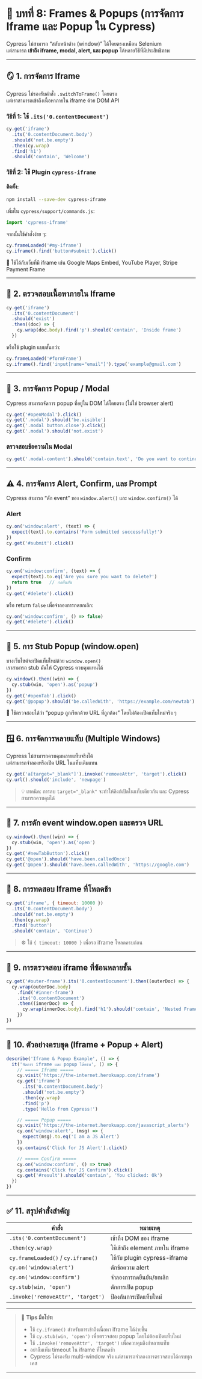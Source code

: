 # 🧩 บทที่ 8: Frames & Popups (การจัดการ Iframe และ Popup ใน Cypress)

Cypress ไม่สามารถ “สลับหน้าต่าง (window)” ได้โดยตรงเหมือน Selenium  
แต่สามารถ **เข้าถึง iframe, modal, alert, และ popup** ได้หลายวิธีที่มีประสิทธิภาพ

---

## 🪞 1. การจัดการ Iframe

Cypress ไม่รองรับคำสั่ง `.switchToFrame()` โดยตรง  
แต่เราสามารถเข้าถึงเนื้อหาภายใน iframe ด้วย DOM API

### วิธีที่ 1: ใช้ `.its('0.contentDocument')`

```js
cy.get('iframe')
  .its('0.contentDocument.body')
  .should('not.be.empty')
  .then(cy.wrap)
  .find('h1')
  .should('contain', 'Welcome')
```

### วิธีที่ 2: ใช้ Plugin `cypress-iframe`

#### ติดตั้ง:
```bash
npm install --save-dev cypress-iframe
```

เพิ่มใน `cypress/support/commands.js`:
```js
import 'cypress-iframe'
```

จากนั้นใช้คำสั่งง่าย ๆ:
```js
cy.frameLoaded('#my-iframe')
cy.iframe().find('button#submit').click()
```

📘 ใช้ได้กับเว็บที่มี iframe เช่น Google Maps Embed, YouTube Player, Stripe Payment Frame

---

## 🧠 2. ตรวจสอบเนื้อหาภายใน Iframe

```js
cy.get('iframe')
  .its('0.contentDocument')
  .should('exist')
  .then((doc) => {
    cy.wrap(doc.body).find('p').should('contain', 'Inside frame')
  })
```

หรือใช้ plugin แบบสั้นกว่า:
```js
cy.frameLoaded('#formFrame')
cy.iframe().find('input[name="email"]').type('example@gmail.com')
```

---

## 🧩 3. การจัดการ Popup / Modal

Cypress สามารถจัดการ popup ที่อยู่ใน DOM ได้โดยตรง (ไม่ใช่ browser alert)

```js
cy.get('#openModal').click()
cy.get('.modal').should('be.visible')
cy.get('.modal button.close').click()
cy.get('.modal').should('not.exist')
```

### ตรวจสอบข้อความใน Modal
```js
cy.get('.modal-content').should('contain.text', 'Do you want to continue?')
```

---

## ⚠️ 4. การจัดการ Alert, Confirm, และ Prompt

Cypress สามารถ “ดัก event” ของ `window.alert()` และ `window.confirm()` ได้

### Alert
```js
cy.on('window:alert', (text) => {
  expect(text).to.contains('Form submitted successfully!')
})
cy.get('#submit').click()
```

### Confirm
```js
cy.on('window:confirm', (text) => {
  expect(text).to.eq('Are you sure you want to delete?')
  return true   // กดยืนยัน
})
cy.get('#delete').click()
```

หรือ return `false` เพื่อจำลองการกดยกเลิก:
```js
cy.on('window:confirm', () => false)
cy.get('#delete').click()
```

---

## 🧠 5. การ Stub Popup (window.open)

บางเว็บไซต์จะเปิดแท็บใหม่ด้วย `window.open()`  
เราสามารถ stub มันให้ Cypress ควบคุมแทนได้

```js
cy.window().then((win) => {
  cy.stub(win, 'open').as('popup')
})
cy.get('#openTab').click()
cy.get('@popup').should('be.calledWith', 'https://example.com/newtab')
```

📘 ใช้ตรวจสอบได้ว่า “popup ถูกเรียกด้วย URL ที่ถูกต้อง” โดยไม่ต้องเปิดแท็บใหม่จริง ๆ

---

## 🪟 6. การจัดการหลายแท็บ (Multiple Windows)

Cypress ไม่สามารถควบคุมหลายแท็บจริงได้  
แต่สามารถจำลองหรือเปิด URL ในแท็บเดิมแทน

```js
cy.get('a[target="_blank"]').invoke('removeAttr', 'target').click()
cy.url().should('include', 'newpage')
```

> 💡 เทคนิค: การลบ `target="_blank"` จะทำให้ลิงก์เปิดในแท็บเดียวกัน และ Cypress สามารถควบคุมได้

---

## 🧩 7. การดัก event window.open และตรวจ URL

```js
cy.window().then((win) => {
  cy.stub(win, 'open').as('open')
})
cy.get('#newTabButton').click()
cy.get('@open').should('have.been.calledOnce')
cy.get('@open').should('have.been.calledWith', 'https://google.com')
```

---

## 🔄 8. การทดสอบ Iframe ที่โหลดช้า

```js
cy.get('iframe', { timeout: 10000 })
  .its('0.contentDocument.body')
  .should('not.be.empty')
  .then(cy.wrap)
  .find('button')
  .should('contain', 'Continue')
```

> ⚙️ ใช้ `{ timeout: 10000 }` เพื่อรอ iframe โหลดครบก่อน

---

## 🧮 9. การตรวจสอบ iframe ที่ซ้อนหลายชั้น

```js
cy.get('#outer-frame').its('0.contentDocument').then((outerDoc) => {
  cy.wrap(outerDoc.body)
    .find('#inner-frame')
    .its('0.contentDocument')
    .then((innerDoc) => {
      cy.wrap(innerDoc.body).find('h1').should('contain', 'Nested Frame')
    })
})
```

---

## 🧠 10. ตัวอย่างครบชุด (Iframe + Popup + Alert)

```js
describe('Iframe & Popup Example', () => {
  it('จัดการ iframe และ popup ได้ครบ', () => {
    // ===== Iframe =====
    cy.visit('https://the-internet.herokuapp.com/iframe')
    cy.get('iframe')
      .its('0.contentDocument.body')
      .should('not.be.empty')
      .then(cy.wrap)
      .find('p')
      .type('Hello from Cypress!')

    // ===== Popup =====
    cy.visit('https://the-internet.herokuapp.com/javascript_alerts')
    cy.on('window:alert', (msg) => {
      expect(msg).to.eq('I am a JS Alert')
    })
    cy.contains('Click for JS Alert').click()

    // ===== Confirm =====
    cy.on('window:confirm', () => true)
    cy.contains('Click for JS Confirm').click()
    cy.get('#result').should('contain', 'You clicked: Ok')
  })
})
```

---

## ✅ 11. สรุปคำสั่งสำคัญ

| คำสั่ง | หมายเหตุ |
|----------|-----------|
| `.its('0.contentDocument')` | เข้าถึง DOM ของ iframe |
| `.then(cy.wrap)` | ใช้เข้าถึง element ภายใน iframe |
| `cy.frameLoaded()` / `cy.iframe()` | ใช้กับ plugin cypress-iframe |
| `cy.on('window:alert')` | ดักข้อความ alert |
| `cy.on('window:confirm')` | จำลองการกดยืนยัน/ยกเลิก |
| `cy.stub(win, 'open')` | ดักการเปิด popup |
| `.invoke('removeAttr', 'target')` | ป้องกันการเปิดแท็บใหม่ |

---

> 💬 **Tips มือโปร:**  
> - ใช้ `cy.iframe()` สำหรับการเข้าถึงเนื้อหา iframe ได้ง่ายขึ้น  
> - ใช้ `cy.stub(win, 'open')` เพื่อตรวจสอบ popup โดยไม่ต้องเปิดแท็บใหม่  
> - ใช้ `.invoke('removeAttr', 'target')` เพื่อควบคุมลิงก์หลายแท็บ  
> - อย่าลืมเพิ่ม timeout ใน iframe ที่โหลดช้า  
> - Cypress ไม่รองรับ multi-window จริง แต่สามารถจำลองการตรวจสอบได้ครบทุกเคส  

---

